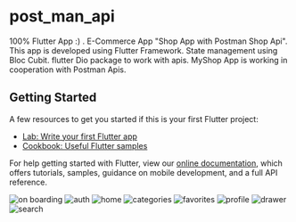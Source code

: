 # post_man_api
100% Flutter App :) .
E-Commerce App "Shop App with Postman Shop Api".
This app is developed using Flutter Framework.
State management using Bloc Cubit.
flutter Dio package to work with apis.
MyShop App is working in cooperation with Postman Apis.

## Getting Started
A few resources to get you started if this is your first Flutter project:

- [Lab: Write your first Flutter app](https://flutter.dev/docs/get-started/codelab)
- [Cookbook: Useful Flutter samples](https://flutter.dev/docs/cookbook)

For help getting started with Flutter, view our
[online documentation](https://flutter.dev/docs), which offers tutorials,
samples, guidance on mobile development, and a full API reference.

![on boarding](https://user-images.githubusercontent.com/61433385/130373658-f3502774-8fc1-4793-9cdf-960e7f6fb878.png)
![auth](https://user-images.githubusercontent.com/61433385/130373643-426fd628-3efd-46db-a4be-9f3d5ffe8b8d.png)
![home](https://user-images.githubusercontent.com/61433385/130373649-c2e86305-c1f5-44d1-a769-17474273438e.png)
![categories](https://user-images.githubusercontent.com/61433385/130373670-dffcc20e-61f3-474b-87f7-9c0fa15f39f0.png)
![favorites](https://user-images.githubusercontent.com/61433385/130373672-954c31b1-80e3-4d53-9ecd-1163ebbd6c28.png)
![profile](https://user-images.githubusercontent.com/61433385/130373679-e0a0f296-e3e1-4a10-ae3c-dcf14cc11905.png)
![drawer](https://user-images.githubusercontent.com/61433385/130373690-c843b37c-6ca1-453a-b9ee-2d87143b0c97.png)
![search](https://user-images.githubusercontent.com/61433385/130373693-21c4a05f-f286-4291-9f5e-9c96078e7a67.png)


